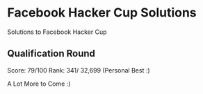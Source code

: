 # Facebook Hacker Cup Solutions
 Solutions to Facebook Hacker Cup
 
## Qualification Round

Score: 79/100
Rank: 341/ 32,699 (Personal Best :)


A Lot More to Come :)
